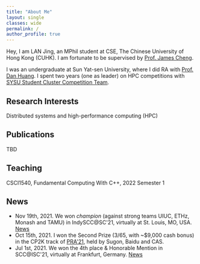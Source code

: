 ```yaml
---
title: "About Me"
layout: single
classes: wide
permalink: /
author_profile: true
---
```


Hey, I am LAN Jing, an MPhil student at CSE, The Chinese University of Hong Kong (CUHK). I am fortunate to be supervised by [Prof. James Cheng](https://www.cse.cuhk.edu.hk/~jcheng/). 

I was an undergraduate at Sun Yat-sen University, where I did RA with [Prof. Dan Huang](https://scholar.google.com/citations?hl=en&user=Bo6PwnQAAAAJ&view_op=list_works&sortby=pubdate). I spent two years (one as leader) on HPC competitions with [SYSU Student Cluster Competition Team](https://scc.sysu.tech/).

## Research Interests

Distributed systems and high-performance computing (HPC)

## Publications

TBD

## Teaching

CSCI1540, Fundamental Computing With C++, 2022 Semester 1

## News

* Nov 19th, 2021. We won *champion* (against strong teams UIUC, ETHz, Monash and TAMU) in IndySCC@SC'21, virtually at St. Louis, MO, USA. [News](https://twitter.com/Supercomputing/status/1461712128180690951)
* Oct 15th, 2021. I won the Second Prize (3/65, with ~$9,000 cash bonus) in the CP2K track of [PRA'21](https://cas-pra.sugon.com/sugon/index2.html), held by Sugon, Baidu and CAS.
* Jul 1st, 2021. We won the 4th place & Honorable Mention in SCC@ISC'21, virtually at Frankfurt, Germany. [News](https://www.hpcadvisorycouncil.com/events/student-cluster-competition/index.php)